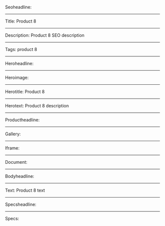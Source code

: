 Seoheadline:

----

Title: Product 8

----

Description: Product 8 SEO description

----

Tags: product 8

----

Heroheadline:

----

Heroimage:

----

Herotitle: Product 8

----

Herotext: Product 8 description

----

Productheadline:

----

Gallery:

----

Iframe:

----

Document:

----

Bodyheadline: 

----

Text: Product 8 text

----

Specsheadline:

----

Specs:
